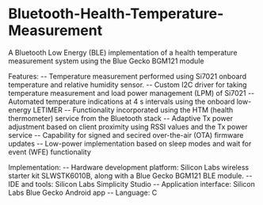 # Bluetooth-Health-Temperature-Measurement
A Bluetooth Low Energy (BLE) implementation of a health temperature measurement system using the Blue Gecko BGM121 module

Features:
-- Temperature measurement performed using Si7021 onboard temperature and relative humidity sensor. 
-- Custom I2C driver for taking temperature measurement and load power management (LPM) of Si7021
-- Automated temperature indications at 4 s intervals using the onboard low-energy LETIMER
-- Functionality incorporated using the HTM (health thermometer) service from the Bluetooth stack
-- Adaptive Tx power adjustment based on client proximity using RSSI values and the Tx power service
-- Capability for signed and secired over-the-air (OTA) firmware updates
-- Low-power implementation based on sleep modes and wait for event (WFE) functionality

Implementation:
-- Hardware development platform: Silicon Labs wireless starter kit SLWSTK6010B, along with a Blue Gecko BGM121 BLE module. 
-- IDE and tools: Silicon Labs Simplicity Studio
-- Application interface: Silicon Labs Blue Gecko Android app
-- Language: C
